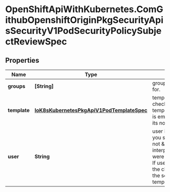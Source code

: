 # OpenShiftApiWithKubernetes.ComGithubOpenshiftOriginPkgSecurityApisSecurityV1PodSecurityPolicySubjectReviewSpec

## Properties
Name | Type | Description | Notes
------------ | ------------- | ------------- | -------------
**groups** | **[String]** | groups is the groups you&#39;re testing for. | [optional] 
**template** | [**IoK8sKubernetesPkgApiV1PodTemplateSpec**](IoK8sKubernetesPkgApiV1PodTemplateSpec.md) | template is the PodTemplateSpec to check. If template.spec.serviceAccountName is empty it will not be defaulted. If its non-empty, it will be checked. | 
**user** | **String** | user is the user you&#39;re testing for. If you specify \&quot;user\&quot; but not \&quot;group\&quot;, then is it interpreted as \&quot;What if user were not a member of any groups. If user and groups are empty, then the check is performed using *only* the serviceAccountName in the template. | [optional] 


